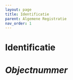 ```yaml
---
layout: page
title: Identificatie
parent: Algemene Registratie
nav_order: 1
---
```


# **Identificatie** 

# *Objectnummer* 

